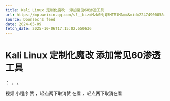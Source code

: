 ```yaml
---
title: Kali Linux 定制化魔改  添加常见60渗透工具
url: https://mp.weixin.qq.com/s?__biz=Mzk0NjQ5MTM1MA==&mid=2247490005&idx=1&sn=9eade64587887cd2b5a0a63be139d620
source: Doonsec's feed
date: 2024-05-09
fetch_date: 2025-10-06T17:15:02.650636
---
```


# Kali Linux 定制化魔改  添加常见60渗透工具

：
，
。

视频
小程序
赞
，轻点两下取消赞
在看
，轻点两下取消在看